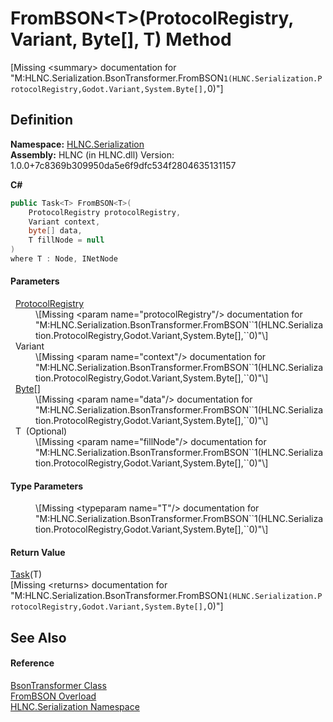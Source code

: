 # FromBSON&lt;T&gt;(ProtocolRegistry, Variant, Byte[], T) Method


\[Missing &lt;summary&gt; documentation for "M:HLNC.Serialization.BsonTransformer.FromBSON``1(HLNC.Serialization.ProtocolRegistry,Godot.Variant,System.Byte[],``0)"\]



## Definition
**Namespace:** <a href="N_HLNC_Serialization">HLNC.Serialization</a>  
**Assembly:** HLNC (in HLNC.dll) Version: 1.0.0+7c8369b309950da5e6f9dfc534f2804635131157

**C#**
``` C#
public Task<T> FromBSON<T>(
	ProtocolRegistry protocolRegistry,
	Variant context,
	byte[] data,
	T fillNode = null
)
where T : Node, INetNode

```



#### Parameters
<dl><dt>  <a href="T_HLNC_Serialization_ProtocolRegistry">ProtocolRegistry</a></dt><dd>\[Missing &lt;param name="protocolRegistry"/&gt; documentation for "M:HLNC.Serialization.BsonTransformer.FromBSON``1(HLNC.Serialization.ProtocolRegistry,Godot.Variant,System.Byte[],``0)"\]</dd><dt>  Variant</dt><dd>\[Missing &lt;param name="context"/&gt; documentation for "M:HLNC.Serialization.BsonTransformer.FromBSON``1(HLNC.Serialization.ProtocolRegistry,Godot.Variant,System.Byte[],``0)"\]</dd><dt>  <a href="https://learn.microsoft.com/dotnet/api/system.byte" target="_blank" rel="noopener noreferrer">Byte</a>[]</dt><dd>\[Missing &lt;param name="data"/&gt; documentation for "M:HLNC.Serialization.BsonTransformer.FromBSON``1(HLNC.Serialization.ProtocolRegistry,Godot.Variant,System.Byte[],``0)"\]</dd><dt>  T  (Optional)</dt><dd>\[Missing &lt;param name="fillNode"/&gt; documentation for "M:HLNC.Serialization.BsonTransformer.FromBSON``1(HLNC.Serialization.ProtocolRegistry,Godot.Variant,System.Byte[],``0)"\]</dd></dl>

#### Type Parameters
<dl><dt /><dd>\[Missing &lt;typeparam name="T"/&gt; documentation for "M:HLNC.Serialization.BsonTransformer.FromBSON``1(HLNC.Serialization.ProtocolRegistry,Godot.Variant,System.Byte[],``0)"\]</dd></dl>

#### Return Value
<a href="https://learn.microsoft.com/dotnet/api/system.threading.tasks.task-1" target="_blank" rel="noopener noreferrer">Task</a>(T)  
\[Missing &lt;returns&gt; documentation for "M:HLNC.Serialization.BsonTransformer.FromBSON``1(HLNC.Serialization.ProtocolRegistry,Godot.Variant,System.Byte[],``0)"\]

## See Also


#### Reference
<a href="T_HLNC_Serialization_BsonTransformer">BsonTransformer Class</a>  
<a href="Overload_HLNC_Serialization_BsonTransformer_FromBSON">FromBSON Overload</a>  
<a href="N_HLNC_Serialization">HLNC.Serialization Namespace</a>  
